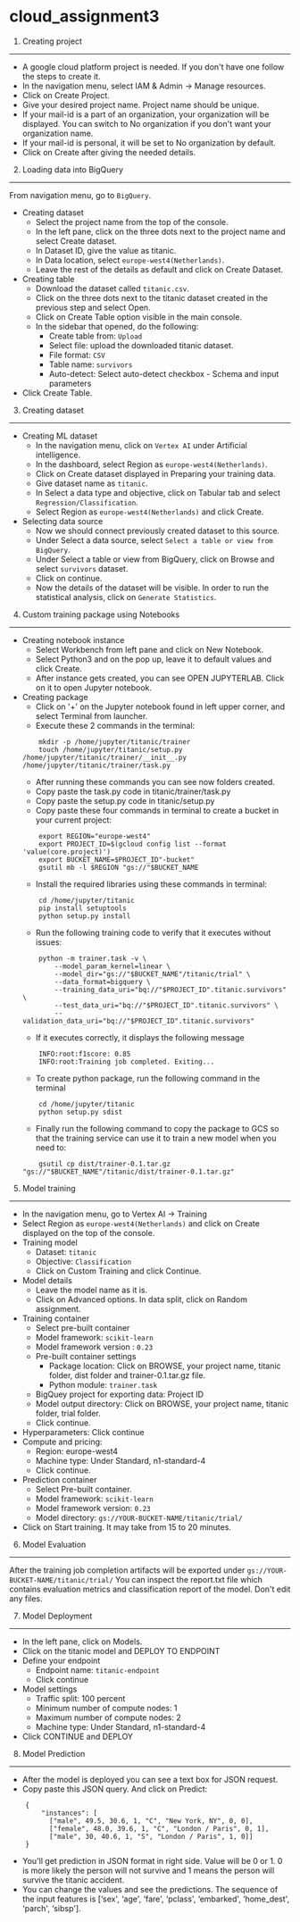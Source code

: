 # cloud_assignment3
1. Creating project
--------------------
* A google cloud platform project is needed. If you don't have one follow the steps to create it.
* In the navigation menu, select IAM & Admin -> Manage resources.
* Click on Create Project.
* Give your desired project name. Project name should be unique.
* If your mail-id is a part of an organization, your organization will be displayed. You can switch to No organization if you don't want your organization name.
* If your mail-id is personal, it will be set to No organization by default.
* Click on Create after giving the needed details.

2. Loading data into BigQuery
-----------------------------
From navigation menu, go to ```BigQuery```.
* Creating dataset
	* Select the project name from the top of the console.
	* In the left pane, click on the three dots next to the project name and select Create dataset.
	* In Dataset ID, give the value as titanic.
	* In Data location, select ```europe-west4(Netherlands)```.
	* Leave the rest of the details as default and click on Create Dataset.
* Creating table
	* Download the dataset called ```titanic.csv```.
	* Click on the three dots next to the titanic dataset created in the previous step and select Open.
	* Click on Create Table option visible in the main console.
	* In the sidebar that opened, do the following:
		* Create table from: ```Upload```
		* Select file: upload the downloaded titanic dataset.
		* File format: ```CSV```
		* Table name: ```survivors```
		* Auto-detect: Select auto-detect checkbox - Schema and input parameters
* Click Create Table.

3. Creating dataset
--------------------
* Creating ML dataset
	* In the navigation menu, click on ```Vertex AI``` under Artificial intelligence.
	* In the dashboard, select Region as ```europe-west4(Netherlands)```.
	* Click on Create dataset displayed in Preparing your training data.
	* Give dataset name as ```titanic```.
	* In Select a data type and objective, click on Tabular tab and select ```Regression/Classification```.
	* Select Region as ```europe-west4(Netherlands)``` and click Create.
* Selecting data source
	* Now we should connect previously created dataset to this source.
	* Under Select a data source, select ```Select a table or view from BigQuery```. 
	* Under Select a table or view from BigQuery, click on Browse and select ```survivors``` dataset.
	* Click on continue.
	* Now the details of the dataset will be visible. In order to run the statistical analysis, click on ```Generate Statistics```.

4. Custom training package using Notebooks
------------------------------------------
* Creating notebook instance
	* Select Workbench from left pane and click on New Notebook.
	* Select Python3 and on the pop up, leave it to default values and click Create.
	* After instance gets created, you can see OPEN JUPYTERLAB. Click on it to open Jupyter notebook.
* Creating package
	* Click on '+' on the Jupyter notebook found in left upper corner, and select Terminal from launcher.
	* Execute these 2 commands in the terminal:
	```
		mkdir -p /home/jupyter/titanic/trainer
		touch /home/jupyter/titanic/setup.py /home/jupyter/titanic/trainer/__init__.py /home/jupyter/titanic/trainer/task.py
	```
	* After running these commands you can see now folders created.
	* Copy paste the task.py code in titanic/trainer/task.py
	* Copy paste the setup.py code in titanic/setup.py
	* Copy paste these four commands in terminal to create a bucket in your current project:
	```
		export REGION="europe-west4"
		export PROJECT_ID=$(gcloud config list --format 'value(core.project)')
		export BUCKET_NAME=$PROJECT_ID"-bucket"
		gsutil mb -l $REGION "gs://"$BUCKET_NAME
	```
	* Install the required libraries using these commands in terminal:
	```
		cd /home/jupyter/titanic
		pip install setuptools
		python setup.py install
	```
	* Run the following training code to verify that it executes without issues:
	```
		python -m trainer.task -v \
		    --model_param_kernel=linear \
		    --model_dir="gs://"$BUCKET_NAME"/titanic/trial" \
		    --data_format=bigquery \
		    --training_data_uri="bq://"$PROJECT_ID".titanic.survivors" \
		    --test_data_uri="bq://"$PROJECT_ID".titanic.survivors" \
		    --validation_data_uri="bq://"$PROJECT_ID".titanic.survivors"
	```
	* If it executes correctly, it displays the following message
	```
		INFO:root:f1score: 0.85
		INFO:root:Training job completed. Exiting...
	```
	* To create python package, run the following command in the terminal
	```
		cd /home/jupyter/titanic
		python setup.py sdist
	```
	* Finally run the following command to copy the package to GCS so that the training service can use it to train a new model when you need to:
	```
		gsutil cp dist/trainer-0.1.tar.gz "gs://"$BUCKET_NAME"/titanic/dist/trainer-0.1.tar.gz"
	```
5. Model training
-----------------
* In the navigation menu, go to Vertex AI -> Training
* Select Region as ```europe-west4(Netherlands)``` and click on Create displayed on the top of the console.
* Training model
	* Dataset: ```titanic```
	* Objective: ```Classification```
	* Click on Custom Training and click Continue.
* Model details
	* Leave the model name as it is.
	* Click on Advanced options. In data split, click on Random assignment.
* Training container
	* Select pre-built container
	* Model framework: ```scikit-learn```
	* Model framework version : ```0.23```
	* Pre-built container settings
		* Package location: Click on BROWSE, your project name, titanic folder, dist folder and trainer-0.1.tar.gz file.
		* Python module: ```trainer.task```
	* BigQuey project for exporting data: Project ID
	* Model output directory: Click on BROWSE, your project name, titanic folder, trial folder.
	* Click continue.
* Hyperparameters: Click continue
* Compute and pricing:
	* Region: europe-west4
	* Machine type: Under Standard, n1-standard-4
	* Click continue.
* Prediction container
	* Select Pre-built container.
	* Model framework: ```scikit-learn```
	* Model framework version: ```0.23```			
	* Model directory: ```gs://YOUR-BUCKET-NAME/titanic/trial/```
* Click on Start training. It may take from 15 to 20 minutes.

6. Model Evaluation
--------------------
After the training job completion artifacts will be exported under ```gs://YOUR-BUCKET-NAME/titanic/trial/``` You can inspect the report.txt file which contains evaluation metrics and classification report of the model. Don't edit any files.

7. Model Deployment
-------------------
* In the left pane, click on Models.
* Click on the titanic model and DEPLOY TO ENDPOINT
* Define your endpoint
	* Endpoint name: ```titanic-endpoint```
	* Click continue
* Model settings
	* Traffic split: 100 percent
	* Minimum number of compute nodes: 1
	* Maximum number of compute nodes: 2
	* Machine type: Under Standard, n1-standard-4
* Click CONTINUE and DEPLOY

8. Model Prediction
-------------------
* After the model is deployed you can see a text box for JSON request.
* Copy paste this JSON query. And click on Predict:
```
	{
	    "instances": [
	      ["male", 49.5, 30.6, 1, "C", "New York, NY", 0, 0], 
	      ["female", 48.0, 39.6, 1, "C", "London / Paris", 0, 1],
	      ["male", 30, 40.6, 1, "S", "London / Paris", 1, 0]]
	}
```
* You'll get prediction in JSON format in right side. Value will be 0 or 1. 0 is more likely the person will not survive and 1 means the person will survive the titanic accident.
* You can change the values and see the predictions. The sequence of the input features is [‘sex', ‘age', ‘fare', ‘pclass', ‘embarked', ‘home_dest', ‘parch', ‘sibsp'].

